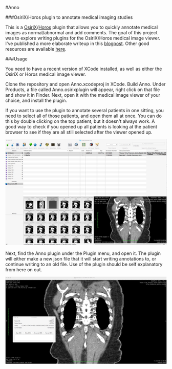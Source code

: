 #Anno

###OsiriX/Horos plugin to annotate medical imaging studies

This is a [OsiriX](https://github.com/pixmeo)/[Horos](https://github.com/horosproject) plugin that allows you to quickly annotate medical images as normal/abnormal and add comments. The goal of this project was to explore writing plugins for the OsiriX/Horos medical image viewer. I've published a more elaborate writeup in this [blogpost](https://medium.com). Other good resources are available [here](https://osirixpluginbasics.wordpress.com/).

###Usage

You need to have a recent version of XCode installed, as well as either the OsiriX or Horos medical image viewer.

Clone the repository and open Anno.xcodeproj in XCode. Build Anno. Under Products, a file called Anno.osirixplugin will appear, right click on that file and show it in Finder. Next, open it with the medical image viewer of your choice, and install the plugin.

If you want to use the plugin to annotate several patients in one sitting, you need to select all of those patients, and open them all at once. You can do this by double clicking on the top patient, but it doesn't always work. A good way to check if you opened up all patients is looking at the patient browser to see if they are all still selected after the viewer opened up.

![browserController](screengrabs/browserController.jpg "Both Artifix and Obelix must be selected")

Next, find the Anno plugin under the Plugin menu, and open it. The plugin will either make a new json file that it will start writing annotations to, or continue writing to an old file.
Use of the plugin should be self explanatory from here on out.

![viewerController](screengrabs/viewerController.jpg "Have fun annotating!")